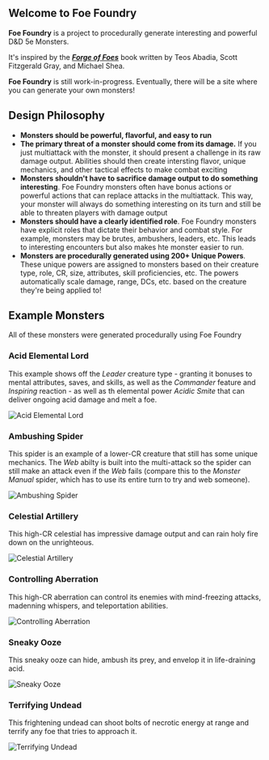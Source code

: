 
## Welcome to Foe Foundry

**Foe Foundry** is a project to procedurally generate interesting and powerful D&D 5e Monsters.

It's inspired by the [***Forge of Foes***](https://slyflourish.com/build_a_quick_monster_with_forge_of_foes.html) book written by Teos Abadia, Scott Fitzgerald Gray, and Michael Shea.

**Foe Foundry** is still work-in-progress. Eventually, there will be a site where you can generate your own monsters!

## Design Philosophy

- **Monsters should be powerful, flavorful, and easy to run**
- **The primary threat of a monster should come from its damage.** If you just multiattack with the monster, it should present a challenge in its raw damage output. Abilities should then create intersting flavor, unique mechanics, and other tactical effects to make combat exciting
- **Monsters shouldn't have to sacrifice damage output to do something interesting**. Foe Foundry monsters often have bonus actions or powerful actions that can replace attacks in the multiattack. This way, your monster will always do something interesting on its turn and still be able to threaten players with damage output
- **Monsters should have a clearly identified role**. Foe Foundry monsters have explicit roles that dictate their behavior and combat style. For example, monsters may be brutes, ambushers, leaders, etc. This leads to interesting encounters but also makes hte monster easier to run.
- **Monsters are procedurally generated using 200+ Unique Powers**. These unique powers are assigned to monsters based on their creature type, role, CR, size, attributes, skill proficiencies, etc. The powers automatically scale damage, range, DCs, etc. based on the creature they're being applied to!

## Example Monsters

All of these monsters were generated procedurally using Foe Foundry

### Acid Elemental Lord

This example shows off the *Leader* creature type - granting it bonuses to mental attributes, saves, and skills, as well as the *Commander* feature and *Inspiring* reaction - as well as th elemental power *Acidic Smite* that can deliver ongoing acid damage and melt a foe.

![Acid Elemental Lord](cool_screenshots/acid_elemental_lord.png)

### Ambushing Spider

This spider is an example of a lower-CR creature that still has some unique mechanics. The *Web* abilty is built into the multi-attack so the spider can still make an attack even if the *Web* fails (compare this to the *Monster Manual* spider, which has to use its entire turn to try and web someone).

![Ambushing Spider](cool_screenshots/ambushing_spider.png)

### Celestial Artillery

This high-CR celestial has impressive damage output and can rain holy fire down on the unrighteous.

![Celestial Artillery](cool_screenshots/celestial_artillery.png)

### Controlling Aberration

This high-CR aberration can control its enemies with mind-freezing attacks, madenning whispers, and teleportation abilities.

![Controlling Aberration](cool_screenshots/controlling_aberration.png)

### Sneaky Ooze

This sneaky ooze can hide, ambush its prey, and envelop it in life-draining acid.

![Sneaky Ooze](cool_screenshots/sneaky_ooze.png)

### Terrifying Undead

This frightening undead can shoot bolts of necrotic energy at range and terrify any foe that tries to approach it.

![Terrifying Undead](cool_screenshots/terrifying_undead.png)
